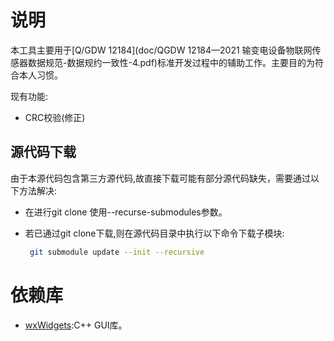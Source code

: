 # 说明

本工具主要用于[Q/GDW 12184](doc/QGDW 12184—2021 输变电设备物联网传感器数据规范-数据规约一致性-4.pdf)标准开发过程中的辅助工作。主要目的为符合本人习惯。

现有功能:

- CRC校验(修正)

## 源代码下载

由于本源代码包含第三方源代码,故直接下载可能有部分源代码缺失，需要通过以下方法解决:

- 在进行git clone 使用--recurse-submodules参数。

- 若已通过git clone下载,则在源代码目录中执行以下命令下载子模块:

  ```bash
   git submodule update --init --recursive
  ```


# 依赖库

- [wxWidgets](https://github.com/wxWidgets/wxWidgets):C++ GUI库。

